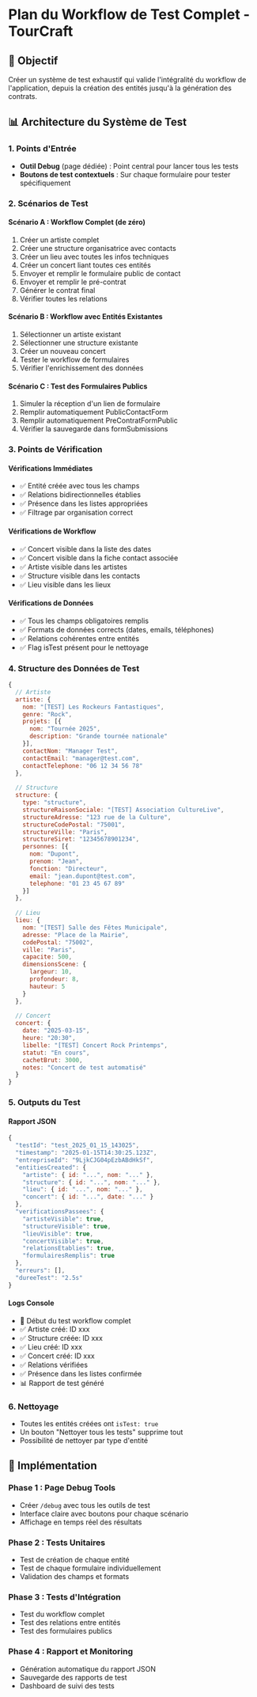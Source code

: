 # Plan du Workflow de Test Complet - TourCraft

## 🎯 Objectif
Créer un système de test exhaustif qui valide l'intégralité du workflow de l'application, depuis la création des entités jusqu'à la génération des contrats.

## 📊 Architecture du Système de Test

### 1. Points d'Entrée
- **Outil Debug** (page dédiée) : Point central pour lancer tous les tests
- **Boutons de test contextuels** : Sur chaque formulaire pour tester spécifiquement

### 2. Scénarios de Test

#### Scénario A : Workflow Complet (de zéro)
1. Créer un artiste complet
2. Créer une structure organisatrice avec contacts
3. Créer un lieu avec toutes les infos techniques
4. Créer un concert liant toutes ces entités
5. Envoyer et remplir le formulaire public de contact
6. Envoyer et remplir le pré-contrat
7. Générer le contrat final
8. Vérifier toutes les relations

#### Scénario B : Workflow avec Entités Existantes
1. Sélectionner un artiste existant
2. Sélectionner une structure existante
3. Créer un nouveau concert
4. Tester le workflow de formulaires
5. Vérifier l'enrichissement des données

#### Scénario C : Test des Formulaires Publics
1. Simuler la réception d'un lien de formulaire
2. Remplir automatiquement PublicContactForm
3. Remplir automatiquement PreContratFormPublic
4. Vérifier la sauvegarde dans formSubmissions

### 3. Points de Vérification

#### Vérifications Immédiates
- ✅ Entité créée avec tous les champs
- ✅ Relations bidirectionnelles établies
- ✅ Présence dans les listes appropriées
- ✅ Filtrage par organisation correct

#### Vérifications de Workflow
- ✅ Concert visible dans la liste des dates
- ✅ Concert visible dans la fiche contact associée
- ✅ Artiste visible dans les artistes
- ✅ Structure visible dans les contacts
- ✅ Lieu visible dans les lieux

#### Vérifications de Données
- ✅ Tous les champs obligatoires remplis
- ✅ Formats de données corrects (dates, emails, téléphones)
- ✅ Relations cohérentes entre entités
- ✅ Flag isTest présent pour le nettoyage

### 4. Structure des Données de Test

```javascript
{
  // Artiste
  artiste: {
    nom: "[TEST] Les Rockeurs Fantastiques",
    genre: "Rock",
    projets: [{
      nom: "Tournée 2025",
      description: "Grande tournée nationale"
    }],
    contactNom: "Manager Test",
    contactEmail: "manager@test.com",
    contactTelephone: "06 12 34 56 78"
  },
  
  // Structure
  structure: {
    type: "structure",
    structureRaisonSociale: "[TEST] Association CultureLive",
    structureAdresse: "123 rue de la Culture",
    structureCodePostal: "75001",
    structureVille: "Paris",
    structureSiret: "12345678901234",
    personnes: [{
      nom: "Dupont",
      prenom: "Jean",
      fonction: "Directeur",
      email: "jean.dupont@test.com",
      telephone: "01 23 45 67 89"
    }]
  },
  
  // Lieu
  lieu: {
    nom: "[TEST] Salle des Fêtes Municipale",
    adresse: "Place de la Mairie",
    codePostal: "75002",
    ville: "Paris",
    capacite: 500,
    dimensionsScene: {
      largeur: 10,
      profondeur: 8,
      hauteur: 5
    }
  },
  
  // Concert
  concert: {
    date: "2025-03-15",
    heure: "20:30",
    libelle: "[TEST] Concert Rock Printemps",
    statut: "En cours",
    cachetBrut: 3000,
    notes: "Concert de test automatisé"
  }
}
```

### 5. Outputs du Test

#### Rapport JSON
```javascript
{
  "testId": "test_2025_01_15_143025",
  "timestamp": "2025-01-15T14:30:25.123Z",
  "entrepriseId": "9LjkCJG04pEzbABdHkSf",
  "entitiesCreated": {
    "artiste": { id: "...", nom: "..." },
    "structure": { id: "...", nom: "..." },
    "lieu": { id: "...", nom: "..." },
    "concert": { id: "...", date: "..." }
  },
  "verificationsPassees": {
    "artisteVisible": true,
    "structureVisible": true,
    "lieuVisible": true,
    "concertVisible": true,
    "relationsEtablies": true,
    "formulairesRemplis": true
  },
  "erreurs": [],
  "dureeTest": "2.5s"
}
```

#### Logs Console
- 🧪 Début du test workflow complet
- ✅ Artiste créé: ID xxx
- ✅ Structure créée: ID xxx
- ✅ Lieu créé: ID xxx
- ✅ Concert créé: ID xxx
- ✅ Relations vérifiées
- ✅ Présence dans les listes confirmée
- 📊 Rapport de test généré

### 6. Nettoyage
- Toutes les entités créées ont `isTest: true`
- Un bouton "Nettoyer tous les tests" supprime tout
- Possibilité de nettoyer par type d'entité

## 🚀 Implémentation

### Phase 1 : Page Debug Tools
- Créer `/debug` avec tous les outils de test
- Interface claire avec boutons pour chaque scénario
- Affichage en temps réel des résultats

### Phase 2 : Tests Unitaires
- Test de création de chaque entité
- Test de chaque formulaire individuellement
- Validation des champs et formats

### Phase 3 : Tests d'Intégration
- Test du workflow complet
- Test des relations entre entités
- Test des formulaires publics

### Phase 4 : Rapport et Monitoring
- Génération automatique du rapport JSON
- Sauvegarde des rapports de test
- Dashboard de suivi des tests
